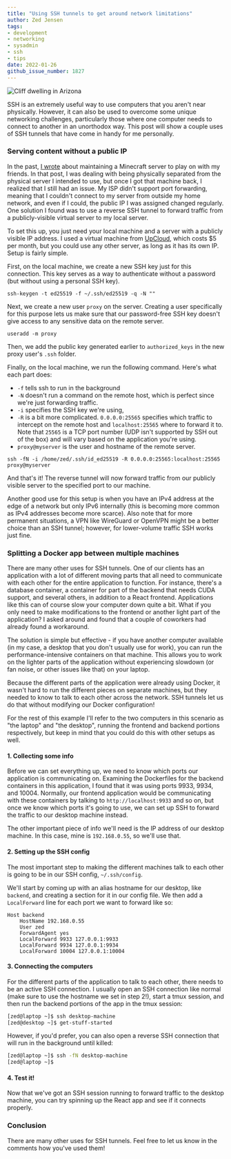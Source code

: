 ```yaml
---
title: "Using SSH tunnels to get around network limitations"
author: Zed Jensen
tags:
- development
- networking
- sysadmin
- ssh
- tips
date: 2022-01-26
github_issue_number: 1827
---
```


![Cliff dwelling in Arizona](/blog/2022/01/using-ssh-tunnels-network-limitations/banner.jpg)

<!-- Picture by Zed Jensen, 2020 -->

SSH is an extremely useful way to use computers that you aren't near physically. However, it can also be used to overcome some unique networking challenges, particularly those where one computer needs to connect to another in an unorthodox way. This post will show a couple uses of SSH tunnels that have come in handy for me personally.

### Serving content without a public IP

In the past, [I wrote](/blog/2020/07/automating-minecraft-server/) about maintaining a Minecraft server to play on with my friends. In that post, I was dealing with being physically separated from the physical server I intended to use, but once I got that machine back, I realized that I still had an issue. My ISP didn't support port forwarding, meaning that I couldn't connect to my server from outside my home network, and even if I could, the public IP I was assigned changed regularly. One solution I found was to use a reverse SSH tunnel to forward traffic from a publicly-visible virtual server to my local server.

To set this up, you just need your local machine and a server with a publicly visible IP address. I used a virtual machine from [UpCloud](https://upcloud.com/), which costs $5 per month, but you could use any other server, as long as it has its own IP. Setup is fairly simple.

First, on the local machine, we create a new SSH key just for this connection. This key serves as a way to authenticate without a password (but without using a personal SSH key).

```plain
ssh-keygen -t ed25519 -f ~/.ssh/ed25519 -q -N ""
```

Next, we create a new user `proxy` on the server. Creating a user specifically for this purpose lets us make sure that our password-free SSH key doesn't give access to any sensitive data on the remote server.

```plain
useradd -m proxy
```

Then, we add the public key generated earlier to `authorized_keys` in the new proxy user's `.ssh` folder.

Finally, on the local machine, we run the following command. Here's what each part does:

- `-f` tells ssh to run in the background
- `-N` doesn't run a command on the remote host, which is perfect since we're just forwarding traffic.
- `-i` specifies the SSH key we're using, 
- `-R` is a bit more complicated. `0.0.0.0:25565` specifies which traffic to intercept on the remote host and `localhost:25565` where to forward it to. Note that `25565` is a TCP port number (UDP isn't supported by SSH out of the box) and will vary based on the application you're using.
- `proxy@myserver` is the user and hostname of the remote server.

```plain
ssh -fN -i /home/zed/.ssh/id_ed25519 -R 0.0.0.0:25565:localhost:25565 proxy@myserver
```

And that's it! The reverse tunnel will now forward traffic from our publicly visible server to the specified port to our machine.

Another good use for this setup is when you have an IPv4 address at the edge of a network but only IPv6 internally (this is becoming more common as IPv4 addresses become more scarce). Also note that for more permanent situations, a VPN like WireGuard or OpenVPN might be a better choice than an SSH tunnel; however, for lower-volume traffic SSH works just fine.

### Splitting a Docker app between multiple machines

There are many other uses for SSH tunnels. One of our clients has an application with a lot of different moving parts that all need to communicate with each other for the entire application to function. For instance, there's a database container, a container for part of the backend that needs CUDA support, and several others, in addition to a React frontend. Applications like this can of course slow your computer down quite a bit. What if you only need to make modifications to the frontend or another light part of the application? I asked around and found that a couple of coworkers had already found a workaround.

The solution is simple but effective - if you have another computer available (in my case, a desktop that you don't usually use for work), you can run the performance-intensive containers on that machine. This allows you to work on the lighter parts of the application without experiencing slowdown (or fan noise, or other issues like that) on your laptop.

Because the different parts of the application were already using Docker, it wasn't hard to run the different pieces on separate machines, but they needed to know to talk to each other across the network. SSH tunnels let us do that without modifying our Docker configuration!

For the rest of this example I'll refer to the two computers in this scenario as "the laptop" and "the desktop", running the frontend and backend portions respectively, but keep in mind that you could do this with other setups as well.

#### 1. Collecting some info

Before we can set everything up, we need to know which ports our application is communicating on. Examining the Dockerfiles for the backend containers in this application, I found that it was using ports 9933, 9934, and 10004. Normally, our frontend application would be communicating with these containers by talking to `http://localhost:9933` and so on, but once we know which ports it's going to use, we can set up SSH to forward the traffic to our desktop machine instead.

The other important piece of info we'll need is the IP address of our desktop machine. In this case, mine is `192.168.0.55`, so we'll use that.

#### 2. Setting up the SSH config

The most important step to making the different machines talk to each other is going to be in our SSH config, `~/.ssh/config`.

We'll start by coming up with an alias hostname for our desktop, like `backend`, and creating a section for it in our config file. We then add a `LocalForward` line for each port we want to forward like so:

```plain
Host backend
	HostName 192.168.0.55
	User zed
	ForwardAgent yes
	LocalForward 9933 127.0.0.1:9933
	LocalForward 9934 127.0.0.1:9934
	LocalForward 10004 127.0.0.1:10004
```

#### 3. Connecting the computers

For the different parts of the application to talk to each other, there needs to be an active SSH connection. I usually open an SSH connection like normal (make sure to use the hostname we set in step 2!), start a tmux session, and then run the backend portions of the app in the tmux session:

```sh
[zed@laptop ~]$ ssh desktop-machine
[zed@desktop ~]$ get-stuff-started
```

However, if you'd prefer, you can also open a reverse SSH connection that will run in the background until killed:

```sh
[zed@laptop ~]$ ssh -fN desktop-machine
[zed@laptop ~]$
```

#### 4. Test it!

Now that we've got an SSH session running to forward traffic to the desktop machine, you can try spinning up the React app and see if it connects properly.

### Conclusion

There are many other uses for SSH tunnels. Feel free to let us know in the comments how you've used them!

